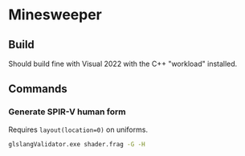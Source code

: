 # Minesweeper

## Build

Should build fine with Visual 2022 with the C++ "workload" installed.

## Commands

### Generate SPIR-V human form

Requires `layout(location=0)` on uniforms.

```bash
glslangValidator.exe shader.frag -G -H
```

